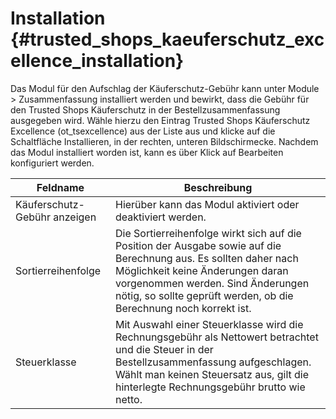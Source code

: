 # Installation {#trusted_shops_kaeuferschutz_excellence_installation}

Das Modul für den Aufschlag der Käuferschutz-Gebühr kann unter Module \> Zusammenfassung installiert werden und bewirkt, dass die Gebühr für den Trusted Shops Käuferschutz in der Bestellzusammenfassung ausgegeben wird. Wähle hierzu den Eintrag Trusted Shops Käuferschutz Excellence \(ot\_tsexcellence\) aus der Liste aus und klicke auf die Schaltfläche Installieren, in der rechten, unteren Bildschirmecke. Nachdem das Modul installiert worden ist, kann es über Klick auf Bearbeiten konfiguriert werden.

|Feldname|Beschreibung|
|--------|------------|
|Käuferschutz-Gebühr anzeigen|Hierüber kann das Modul aktiviert oder deaktiviert werden.|
|Sortierreihenfolge|Die Sortierreihenfolge wirkt sich auf die Position der Ausgabe sowie auf die Berechnung aus. Es sollten daher nach Möglichkeit keine Änderungen daran vorgenommen werden. Sind Änderungen nötig, so sollte geprüft werden, ob die Berechnung noch korrekt ist.|
|Steuerklasse|Mit Auswahl einer Steuerklasse wird die Rechnungsgebühr als Nettowert betrachtet und die Steuer in der Bestellzusammenfassung aufgeschlagen. Wählt man keinen Steuersatz aus, gilt die hinterlegte Rechnungsgebühr brutto wie netto.|



